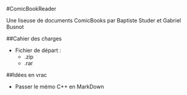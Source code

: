 #ComicBookReader

Une liseuse de documents ComicBooks par Baptiste Studer et Gabriel Busnot

##Cahier des charges

* Fichier de départ :
  * .zip
  * .rar

##Idées en vrac

* Passer le mémo C++ en MarkDown
